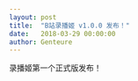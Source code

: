 ```yaml
---
layout: post
title:  "B站录播姬 v1.0.0 发布！"
date:   2018-03-29 00:00:00
author: Genteure
---
```


录播姬第一个正式版发布！
